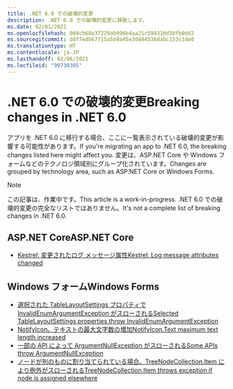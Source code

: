 ```yaml
---
title: .NET 6.0 での破壊的変更
description: .NET 6.0 での破壊的変更に移動します。
ms.date: 02/01/2021
ms.openlocfilehash: 0d4cb68a37229ab996b4aa21c594310d30fb0dd2
ms.sourcegitcommit: ddf7edb67715a5b9a45e3dd44536dabc153c1de0
ms.translationtype: HT
ms.contentlocale: ja-JP
ms.lasthandoff: 02/06/2021
ms.locfileid: "99730305"
---
```

# <a name="breaking-changes-in-net-60"></a><span data-ttu-id="9d595-103">.NET 6.0 での破壊的変更</span><span class="sxs-lookup"><span data-stu-id="9d595-103">Breaking changes in .NET 6.0</span></span>

<span data-ttu-id="9d595-104">アプリを .NET 6.0 に移行する場合、ここに一覧表示されている破壊的変更が影響する可能性があります。</span><span class="sxs-lookup"><span data-stu-id="9d595-104">If you're migrating an app to .NET 6.0, the breaking changes listed here might affect you.</span></span> <span data-ttu-id="9d595-105">変更は、ASP.NET Core や Windows フォームなどのテクノロジ領域別にグループ化されています。</span><span class="sxs-lookup"><span data-stu-id="9d595-105">Changes are grouped by technology area, such as ASP.NET Core or Windows Forms.</span></span>

> [!NOTE]
> <span data-ttu-id="9d595-106">この記事は、作業中です。</span><span class="sxs-lookup"><span data-stu-id="9d595-106">This article is a work-in-progress.</span></span> <span data-ttu-id="9d595-107">.NET 6.0 での破壊的変更の完全なリストではありません。</span><span class="sxs-lookup"><span data-stu-id="9d595-107">It's not a complete list of breaking changes in .NET 6.0.</span></span>

## <a name="aspnet-core"></a><span data-ttu-id="9d595-108">ASP.NET Core</span><span class="sxs-lookup"><span data-stu-id="9d595-108">ASP.NET Core</span></span>

- [<span data-ttu-id="9d595-109">Kestrel: 変更されたログ メッセージ属性</span><span class="sxs-lookup"><span data-stu-id="9d595-109">Kestrel: Log message attributes changed</span></span>](aspnet-core/6.0/kestrel-log-message-attributes-changed.md)

## <a name="windows-forms"></a><span data-ttu-id="9d595-110">Windows フォーム</span><span class="sxs-lookup"><span data-stu-id="9d595-110">Windows Forms</span></span>

- [<span data-ttu-id="9d595-111">選択された TableLayoutSettings プロパティで InvalidEnumArgumentException がスローされる</span><span class="sxs-lookup"><span data-stu-id="9d595-111">Selected TableLayoutSettings properties throw InvalidEnumArgumentException</span></span>](windows-forms/6.0/tablelayoutsettings-apis-throw-invalidenumargumentexception.md)
- [<span data-ttu-id="9d595-112">NotifyIcon。テキストの最大文字数の増加</span><span class="sxs-lookup"><span data-stu-id="9d595-112">NotifyIcon.Text maximum text length increased</span></span>](windows-forms/6.0/notifyicon-text-max-text-length-increased.md)
- [<span data-ttu-id="9d595-113">一部の API によって ArgumentNullException がスローされる</span><span class="sxs-lookup"><span data-stu-id="9d595-113">Some APIs throw ArgumentNullException</span></span>](windows-forms/6.0/apis-throw-argumentnullexception.md)
- [<span data-ttu-id="9d595-114">ノードが別のものに割り当てられている場合、TreeNodeCollection.Item により例外がスローされる</span><span class="sxs-lookup"><span data-stu-id="9d595-114">TreeNodeCollection.Item throws exception if node is assigned elsewhere</span></span>](windows-forms/6.0/treenodecollection-item-throws-argumentexception.md)
